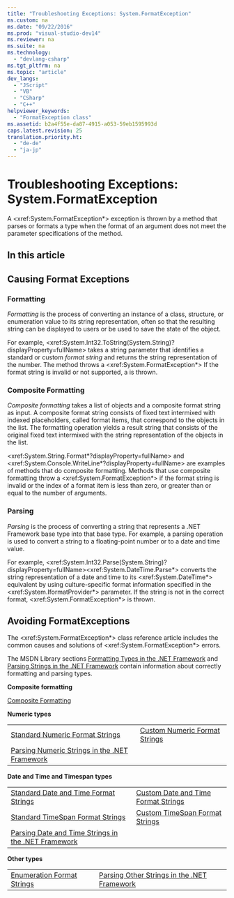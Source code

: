 ```yaml
---
title: "Troubleshooting Exceptions: System.FormatException"
ms.custom: na
ms.date: "09/22/2016"
ms.prod: "visual-studio-dev14"
ms.reviewer: na
ms.suite: na
ms.technology: 
  - "devlang-csharp"
ms.tgt_pltfrm: na
ms.topic: "article"
dev_langs: 
  - "JScript"
  - "VB"
  - "CSharp"
  - "C++"
helpviewer_keywords: 
  - "FormatException class"
ms.assetid: b2a4f55e-da87-4915-a053-59eb1595993d
caps.latest.revision: 25
translation.priority.ht: 
  - "de-de"
  - "ja-jp"
---
```

# Troubleshooting Exceptions: System.FormatException
A \<xref:System.FormatException*> exception is thrown by a method that parses or formats a type when the format of an argument does not meet the parameter specifications of the method.  
  
## In this article  
  
## Causing Format Exceptions  
  
### Formatting  
 *Formatting* is the process of converting an instance of a class, structure, or enumeration value to its string representation, often so that the resulting string can be displayed to users or be used to save the state of the object.  
  
 For example, \<xref:System.Int32.ToString(System.String)?displayProperty=fullName> takes a string parameter that identifies a standard or custom *format string* and returns the string representation of the number. The method throws a \<xref:System.FormatException*> If the format string is invalid or not supported, a  is thrown.  
  
### Composite Formatting  
 *Composite formatting* takes a list of objects and a composite format string as input. A composite format string consists of fixed text intermixed with indexed placeholders, called format items, that correspond to the objects in the list. The formatting operation yields a result string that consists of the original fixed text intermixed with the string representation of the objects in the list.  
  
 \<xref:System.String.Format*?displayProperty=fullName> and \<xref:System.Console.WriteLine*?displayProperty=fullName> are examples of methods that do composite formatting. Methods that use composite formatting throw a \<xref:System.FormatException*> if the format string is invalid or the index of a format item is less than zero, or greater than or equal to the number of arguments.  
  
### Parsing  
 *Parsing* is the process of converting a string that represents a .NET Framework base type into that base type. For example, a parsing operation is used to convert a string to a floating-point number or to a date and time value.  
  
 For example, \<xref:System.Int32.Parse(System.String)?displayProperty=fullName>\<xref:System.DateTime.Parse*> converts the string representation of a date and time to its \<xref:System.DateTime*> equivalent by using culture-specific format information specified in the \<xref:System.IformatProvider*> parameter. If the string is not in the correct format, \<xref:System.FormatException*> is thrown.  
  
## Avoiding FormatExceptions  
 The \<xref:System.FormatException*> class reference article includes the common causes and solutions of \<xref:System.FormatException*> errors.  
  
 The MSDN Library sections [Formatting Types in the .NET Framework](assetId:///0d1364da-5b30-4d42-8e6b-03378343343f) and [Parsing Strings in the .NET Framework](assetId:///5e758b41-db93-456b-8999-99b7304b090d) contain information about correctly formatting and parsing types.  
  
 **Composite formatting**  
  
 [Composite Formatting](assetId:///87b7d528-73f6-43c6-b71a-f23043039a49)  
  
 **Numeric types**  
  
|||  
|-|-|  
|[Standard Numeric Format Strings](assetId:///580e57eb-ac47-4ffd-bccd-3a1637c2f467)|[Custom Numeric Format Strings](assetId:///6f74fd32-6c6b-48ed-8241-3c2b86dea5f4)|  
|[Parsing Numeric Strings in the .NET Framework](assetId:///e39324ee-72e5-42d4-a80d-bf3ee7fc6c59)||  
  
 **Date and Time and Timespan types**  
  
|||  
|-|-|  
|[Standard Date and Time Format Strings](assetId:///bb79761a-ca08-44ee-b142-b06b3e2fc22b)|[Custom Date and Time Format Strings](assetId:///98b374e3-0cc2-4c78-ab44-efb671d71984)|  
|[Standard TimeSpan Format Strings](assetId:///9f6c95eb-63ae-4dcc-9c32-f81985c75794)|[Custom TimeSpan Format Strings](assetId:///a63ebf55-7269-416b-b4f5-286f6c03bf0e)|  
|[Parsing Date and Time Strings in the .NET Framework](assetId:///43bae51e-9b1d-41a6-a187-772c0d096d90)||  
  
 **Other types**  
  
|||  
|-|-|  
|[Enumeration Format Strings](assetId:///dd1ff672-1052-42cf-8666-4924fb6cd1a1)|[Parsing Other Strings in the .NET Framework](assetId:///d139bc00-3c4e-4d78-ac9a-5c951b258d28)|